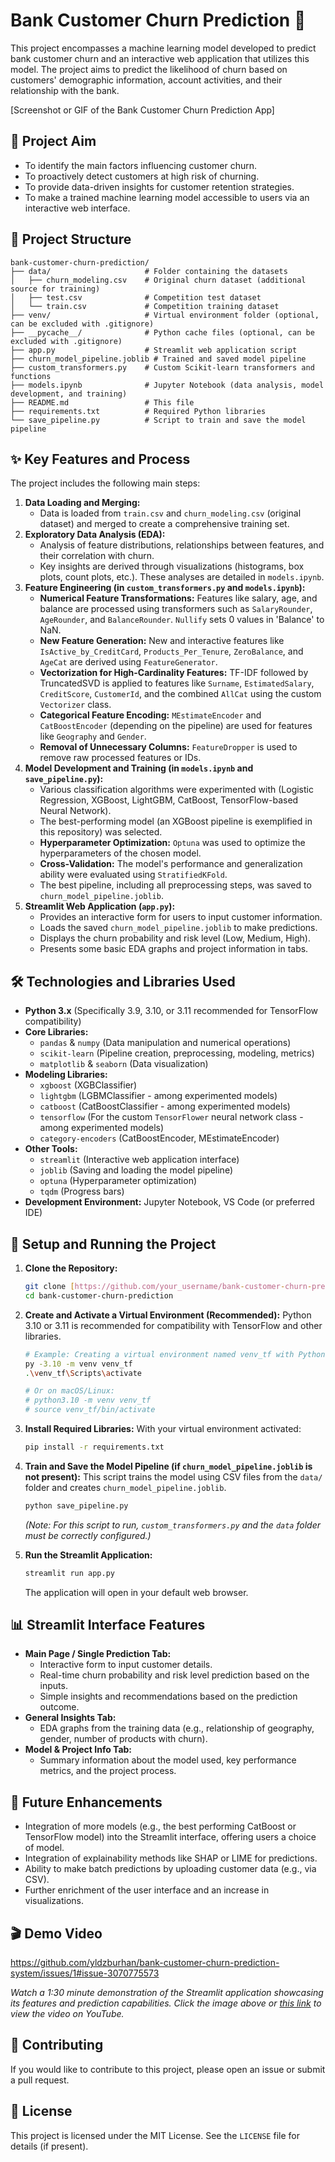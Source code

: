# Bank Customer Churn Prediction 🏦

This project encompasses a machine learning model developed to predict bank customer churn and an interactive web application that utilizes this model. The project aims to predict the likelihood of churn based on customers' demographic information, account activities, and their relationship with the bank.

[Screenshot or GIF of the Bank Customer Churn Prediction App]

## 🎯 Project Aim

* To identify the main factors influencing customer churn.
* To proactively detect customers at high risk of churning.
* To provide data-driven insights for customer retention strategies.
* To make a trained machine learning model accessible to users via an interactive web interface.

## 📂 Project Structure

```text
bank-customer-churn-prediction/
├── data/                     # Folder containing the datasets
│   ├── churn_modeling.csv    # Original churn dataset (additional source for training)
│   ├── test.csv              # Competition test dataset
│   └── train.csv             # Competition training dataset
├── venv/                     # Virtual environment folder (optional, can be excluded with .gitignore)
├── __pycache__/              # Python cache files (optional, can be excluded with .gitignore)
├── app.py                    # Streamlit web application script
├── churn_model_pipeline.joblib # Trained and saved model pipeline
├── custom_transformers.py    # Custom Scikit-learn transformers and functions
├── models.ipynb              # Jupyter Notebook (data analysis, model development, and training)
├── README.md                 # This file
├── requirements.txt          # Required Python libraries
└── save_pipeline.py          # Script to train and save the model pipeline
```

## ✨ Key Features and Process

The project includes the following main steps:

1.  **Data Loading and Merging:**
    * Data is loaded from `train.csv` and `churn_modeling.csv` (original dataset) and merged to create a comprehensive training set.
2.  **Exploratory Data Analysis (EDA):**
    * Analysis of feature distributions, relationships between features, and their correlation with churn.
    * Key insights are derived through visualizations (histograms, box plots, count plots, etc.). These analyses are detailed in `models.ipynb`.
3.  **Feature Engineering (in `custom_transformers.py` and `models.ipynb`):**
    * **Numerical Feature Transformations:** Features like salary, age, and balance are processed using transformers such as `SalaryRounder`, `AgeRounder`, and `BalanceRounder`. `Nullify` sets 0 values in 'Balance' to NaN.
    * **New Feature Generation:** New and interactive features like `IsActive_by_CreditCard`, `Products_Per_Tenure`, `ZeroBalance`, and `AgeCat` are derived using `FeatureGenerator`.
    * **Vectorization for High-Cardinality Features:** TF-IDF followed by TruncatedSVD is applied to features like `Surname`, `EstimatedSalary`, `CreditScore`, `CustomerId`, and the combined `AllCat` using the custom `Vectorizer` class.
    * **Categorical Feature Encoding:** `MEstimateEncoder` and `CatBoostEncoder` (depending on the pipeline) are used for features like `Geography` and `Gender`.
    * **Removal of Unnecessary Columns:** `FeatureDropper` is used to remove raw processed features or IDs.
4.  **Model Development and Training (in `models.ipynb` and `save_pipeline.py`):**
    * Various classification algorithms were experimented with (Logistic Regression, XGBoost, LightGBM, CatBoost, TensorFlow-based Neural Network).
    * The best-performing model (an XGBoost pipeline is exemplified in this repository) was selected.
    * **Hyperparameter Optimization:** `Optuna` was used to optimize the hyperparameters of the chosen model.
    * **Cross-Validation:** The model's performance and generalization ability were evaluated using `StratifiedKFold`.
    * The best pipeline, including all preprocessing steps, was saved to `churn_model_pipeline.joblib`.
5.  **Streamlit Web Application (`app.py`):**
    * Provides an interactive form for users to input customer information.
    * Loads the saved `churn_model_pipeline.joblib` to make predictions.
    * Displays the churn probability and risk level (Low, Medium, High).
    * Presents some basic EDA graphs and project information in tabs.

## 🛠️ Technologies and Libraries Used

* **Python 3.x** (Specifically 3.9, 3.10, or 3.11 recommended for TensorFlow compatibility)
* **Core Libraries:**
    * `pandas` & `numpy` (Data manipulation and numerical operations)
    * `scikit-learn` (Pipeline creation, preprocessing, modeling, metrics)
    * `matplotlib` & `seaborn` (Data visualization)
* **Modeling Libraries:**
    * `xgboost` (XGBClassifier)
    * `lightgbm` (LGBMClassifier - among experimented models)
    * `catboost` (CatBoostClassifier - among experimented models)
    * `tensorflow` (For the custom `TensorFlower` neural network class - among experimented models)
    * `category-encoders` (CatBoostEncoder, MEstimateEncoder)
* **Other Tools:**
    * `streamlit` (Interactive web application interface)
    * `joblib` (Saving and loading the model pipeline)
    * `optuna` (Hyperparameter optimization)
    * `tqdm` (Progress bars)
* **Development Environment:** Jupyter Notebook, VS Code (or preferred IDE)

## 🚀 Setup and Running the Project

1.  **Clone the Repository:**
    ```bash
    git clone [https://github.com/your_username/bank-customer-churn-prediction.git](https://github.com/your_username/bank-customer-churn-prediction.git)
    cd bank-customer-churn-prediction
    ```

2.  **Create and Activate a Virtual Environment (Recommended):**
    Python 3.10 or 3.11 is recommended for compatibility with TensorFlow and other libraries.
    ```bash
    # Example: Creating a virtual environment named venv_tf with Python 3.10 (using py launcher on Windows)
    py -3.10 -m venv venv_tf
    .\venv_tf\Scripts\activate

    # Or on macOS/Linux:
    # python3.10 -m venv venv_tf
    # source venv_tf/bin/activate
    ```

3.  **Install Required Libraries:**
    With your virtual environment activated:
    ```bash
    pip install -r requirements.txt
    ```

4.  **Train and Save the Model Pipeline (if `churn_model_pipeline.joblib` is not present):**
    This script trains the model using CSV files from the `data/` folder and creates `churn_model_pipeline.joblib`.
    ```bash
    python save_pipeline.py
    ```
    *(Note: For this script to run, `custom_transformers.py` and the `data` folder must be correctly configured.)*

5.  **Run the Streamlit Application:**
    ```bash
    streamlit run app.py
    ```
    The application will open in your default web browser.

## 📊 Streamlit Interface Features

* **Main Page / Single Prediction Tab:**
    * Interactive form to input customer details.
    * Real-time churn probability and risk level prediction based on the inputs.
    * Simple insights and recommendations based on the prediction outcome.
* **General Insights Tab:**
    * EDA graphs from the training data (e.g., relationship of geography, gender, number of products with churn).
* **Model & Project Info Tab:**
    * Summary information about the model used, key performance metrics, and the project process.

## 🔮 Future Enhancements

* Integration of more models (e.g., the best performing CatBoost or TensorFlow model) into the Streamlit interface, offering users a choice of model.
* Integration of explainability methods like SHAP or LIME for predictions.
* Ability to make batch predictions by uploading customer data (e.g., via CSV).
* Further enrichment of the user interface and an increase in visualizations.

## 🎬 Demo Video

https://github.com/yldzburhan/bank-customer-churn-prediction-system/issues/1#issue-3070775573

*Watch a 1:30 minute demonstration of the Streamlit application showcasing its features and prediction capabilities. Click the image above or [this link](https://youtu.be/rMTl9fgsOFQ) to view the video on YouTube.*

## 🙏 Contributing

If you would like to contribute to this project, please open an issue or submit a pull request.

## 📄 License

This project is licensed under the MIT License. See the `LICENSE` file for details (if present).

